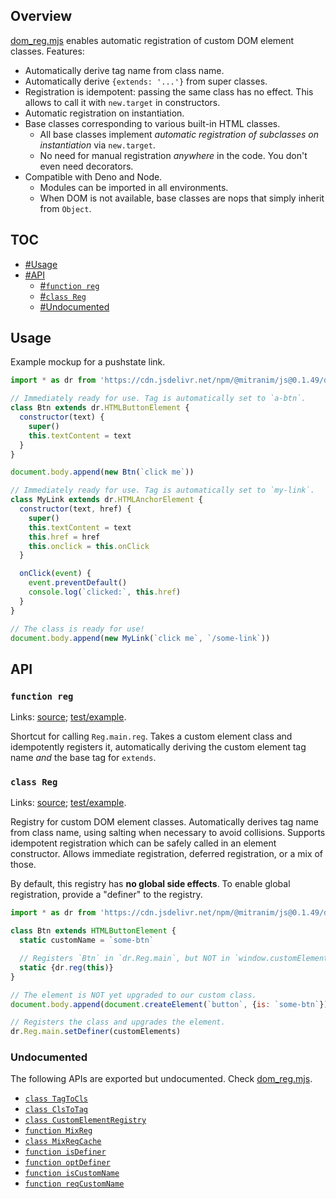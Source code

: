 ## Overview

[dom_reg.mjs](../dom_reg.mjs) enables automatic registration of custom DOM element classes. Features:

  * Automatically derive tag name from class name.
  * Automatically derive `{extends: '...'}` from super classes.
  * Registration is idempotent: passing the same class has no effect. This allows to call it with `new.target` in constructors.
  * Automatic registration on instantiation.
  * Base classes corresponding to various built-in HTML classes.
    * All base classes implement _automatic registration of subclasses on instantiation_ via `new.target`.
    * No need for manual registration _anywhere_ in the code. You don't even need decorators.
  * Compatible with Deno and Node.
    * Modules can be imported in all environments.
    * When DOM is not available, base classes are nops that simply inherit from `Object`.

## TOC

* [#Usage](#usage)
* [#API](#api)
  * [#`function reg`](#function-reg)
  * [#`class Reg`](#class-reg)
  * [#Undocumented](#undocumented)

## Usage

Example mockup for a pushstate link.

```js
import * as dr from 'https://cdn.jsdelivr.net/npm/@mitranim/js@0.1.49/dom_reg.mjs'

// Immediately ready for use. Tag is automatically set to `a-btn`.
class Btn extends dr.HTMLButtonElement {
  constructor(text) {
    super()
    this.textContent = text
  }
}

document.body.append(new Btn(`click me`))

// Immediately ready for use. Tag is automatically set to `my-link`.
class MyLink extends dr.HTMLAnchorElement {
  constructor(text, href) {
    super()
    this.textContent = text
    this.href = href
    this.onclick = this.onClick
  }

  onClick(event) {
    event.preventDefault()
    console.log(`clicked:`, this.href)
  }
}

// The class is ready for use!
document.body.append(new MyLink(`click me`, `/some-link`))
```

## API

### `function reg`

Links: [source](../dom_reg.mjs#L172); [test/example](../test/dom_reg_test.mjs#L16).

Shortcut for calling `Reg.main.reg`. Takes a custom element class and idempotently registers it, automatically deriving the custom element tag name _and_ the base tag for `extends`.

### `class Reg`

Links: [source](../dom_reg.mjs#L174); [test/example](../test/dom_reg_test.mjs#L43).

Registry for custom DOM element classes. Automatically derives tag name from class name, using salting when necessary to avoid collisions. Supports idempotent registration which can be safely called in an element constructor. Allows immediate registration, deferred registration, or a mix of those.

By default, this registry has **no global side effects**. To enable global registration, provide a "definer" to the registry.

```js
import * as dr from 'https://cdn.jsdelivr.net/npm/@mitranim/js@0.1.49/dom_reg.mjs'

class Btn extends HTMLButtonElement {
  static customName = `some-btn`

  // Registers `Btn` in `dr.Reg.main`, but NOT in `window.customElements`.
  static {dr.reg(this)}
}

// The element is NOT yet upgraded to our custom class.
document.body.append(document.createElement(`button`, {is: `some-btn`}))

// Registers the class and upgrades the element.
dr.Reg.main.setDefiner(customElements)
```

### Undocumented

The following APIs are exported but undocumented. Check [dom_reg.mjs](../dom_reg.mjs).

  * [`class TagToCls`](../dom_reg.mjs#L13)
  * [`class ClsToTag`](../dom_reg.mjs#L98)
  * [`class CustomElementRegistry`](../dom_reg.mjs#L134)
  * [`function MixReg`](../dom_reg.mjs#L159)
  * [`class MixRegCache`](../dom_reg.mjs#L161)
  * [`function isDefiner`](../dom_reg.mjs#L280)
  * [`function optDefiner`](../dom_reg.mjs#L281)
  * [`function isCustomName`](../dom_reg.mjs#L284)
  * [`function reqCustomName`](../dom_reg.mjs#L288)

